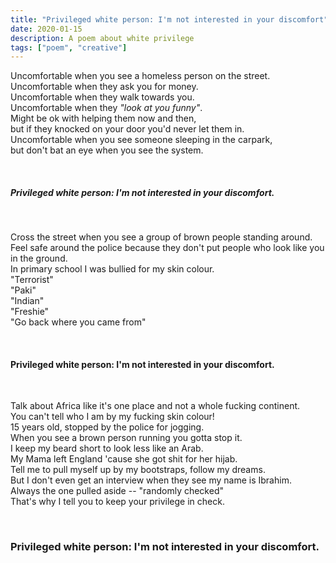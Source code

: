```yaml
---
title: "Privileged white person: I'm not interested in your discomfort"
date: 2020-01-15
description: A poem about white privilege
tags: ["poem", "creative"]
---
```


Uncomfortable when you see a homeless person on the street.<br />
Uncomfortable when they ask you for money.<br />
Uncomfortable when they walk towards you.<br />
Uncomfortable when they *"look at you funny"*.<br />
Might be ok with helping them now and then,<br />
but if they knocked on your door you'd never let them in.<br />
Uncomfortable when you see someone sleeping in the carpark,<br />
but don't bat an eye when you see the system.<br />

<br />

##### Privileged white person: I'm not interested in your discomfort.

<br /> 

Cross the street when you see a group of brown people standing around.<br />
Feel safe around the police because they don't put people who look like you in the ground.<br />
In primary school I was bullied for my skin colour.<br />
"Terrorist"<br />
"Paki"<br />
"Indian"<br />
"Freshie"<br />
"Go back where you came from"<br />

<br />

#### Privileged white person: I'm not interested in your discomfort.

<br />

Talk about Africa like it's one place and not a whole fucking continent.<br />
You can't tell who I am by my fucking skin colour!<br />
15 years old, stopped by the police for jogging.<br />
When you see a brown person running you gotta stop it.<br />
I keep my beard short to look less like an Arab.<br />
My Mama left England 'cause she got shit for her hijab.<br />
Tell me to pull myself up by my bootstraps, follow my dreams.<br />
But I don't even get an interview when they see my name is Ibrahim.<br />
Always the one pulled aside -- "randomly checked"<br />
That's why I tell you to keep your privilege in check.<br />

<br />

### Privileged white person: I'm not interested in your discomfort.

<br />
